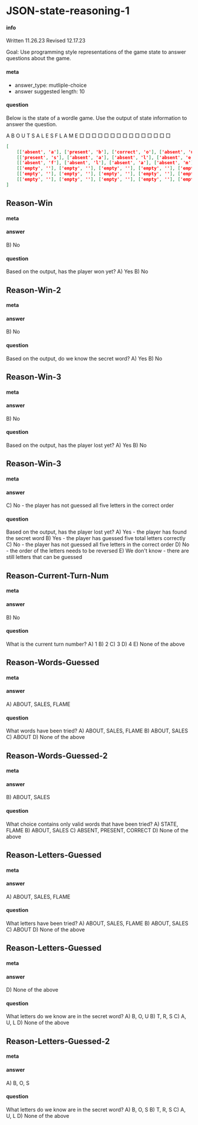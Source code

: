 # JSON-state-reasoning-1
#### info
Written 11.26.23
Revised 12.17.23

Goal: Use programming style representations of the game state to answer questions about the game.

#### meta
- answer_type: mutliple-choice
- answer suggested length: 10

#### question
Below is the state of a wordle game. Use the output of state information to answer the question.

A B O U T
S A L E S
F L A M E
□ □ □ □ □
□ □ □ □ □
□ □ □ □ □

```json
[
    [['absent', 'a'], ['present', 'b'], ['correct', 'o'], ['absent', 'u'], ['absent', 't']], 
    [['present', 's'], ['absent', 'a'], ['absent', 'l'], ['absent', 'e'], ['correct', 's']], 
    [['absent', 'f'], ['absent', 'l'], ['absent', 'a'], ['absent', 'm'], ['absent', 'e']], 
    [['empty', ''], ['empty', ''], ['empty', ''], ['empty', ''], ['empty', '']], 
    [['empty', ''], ['empty', ''], ['empty', ''], ['empty', ''], ['empty', '']], 
    [['empty', ''], ['empty', ''], ['empty', ''], ['empty', ''], ['empty', '']]
]
```
<EVAL-ENDCHAR>

## Reason-Win
#### meta
#### answer
B) No<EVAL-ENDCHAR>
#### question
Based on the output, has the player won yet?
A) Yes
B) No
<EVAL-ENDCHAR>

## Reason-Win-2
#### meta
#### answer
B) No<EVAL-ENDCHAR>
#### question
Based on the output, do we know the secret word?
A) Yes
B) No
<EVAL-ENDCHAR>

## Reason-Win-3
#### meta
#### answer
B) No<EVAL-ENDCHAR>
#### question
Based on the output, has the player lost yet?
A) Yes
B) No

## Reason-Win-3
#### meta
#### answer
C) No - the player has not guessed all five letters in the correct order<EVAL-ENDCHAR>
#### question
Based on the output, has the player lost yet?
A) Yes - the player has found the secret word
B) Yes - the player has guessed five total letters correctly
C) No - the player has not guessed all five letters in the correct order
D) No - the order of the letters needs to be reversed
E) We don't know - there are still letters that can be guessed
<EVAL-ENDCHAR>

## Reason-Current-Turn-Num
#### meta
#### answer
B) No<EVAL-ENDCHAR>
#### question
What is the current turn number? 
A) 1
B) 2
C) 3
D) 4
E) None of the above
<EVAL-ENDCHAR>

## Reason-Words-Guessed
#### meta
#### answer
A) ABOUT, SALES, FLAME<EVAL-ENDCHAR>
#### question
What words have been tried?
A) ABOUT, SALES, FLAME
B) ABOUT, SALES
C) ABOUT
D) None of the above
<EVAL-ENDCHAR>

## Reason-Words-Guessed-2
#### meta
#### answer
B) ABOUT, SALES<EVAL-ENDCHAR>
#### question
What choice contains only valid words that have been tried?
A) STATE, FLAME
B) ABOUT, SALES
C) ABSENT, PRESENT, CORRECT
D) None of the above
<EVAL-ENDCHAR>

## Reason-Letters-Guessed
#### meta
#### answer
A) ABOUT, SALES, FLAME<EVAL-ENDCHAR>
#### question
What letters have been tried?
A) ABOUT, SALES, FLAME
B) ABOUT, SALES
C) ABOUT
D) None of the above
<EVAL-ENDCHAR>

## Reason-Letters-Guessed
#### meta
#### answer
D) None of the above<EVAL-ENDCHAR>
#### question
What letters do we know are in the secret word?
A) B, O, U
B) T, R, S
C) A, U, L
D) None of the above
<EVAL-ENDCHAR>

## Reason-Letters-Guessed-2
#### meta
#### answer
A) B, O, S<EVAL-ENDCHAR>
#### question
What letters do we know are in the secret word?
A) B, O, S
B) T, R, S
C) A, U, L
D) None of the above
<EVAL-ENDCHAR>
